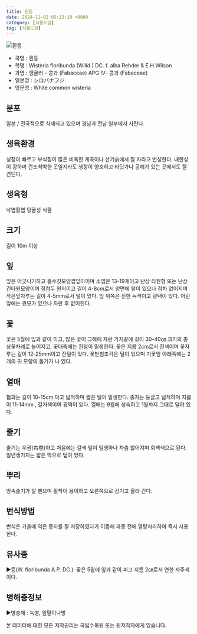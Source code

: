 ```yaml
---
title: 흰등
date: 2024-11-02 05:13:10 +0800
category: [식물도감]
tag: [식물도감]
---
```




![흰등](/fileUpload/plants/basic/Leguminosae/Wisteria/12363/12363_1_th2.jpg)
- 국명 : 흰등
- 학명 : Wisteria floribunda (Willd.) DC. f. alba Rehder & E.H.Wilson
- 과명 : 앵글러 - 콩과 (Fabaceae) APG Ⅳ- 콩과 (Fabaceae)
- 일본명 : シロバナフジ
- 영문명 : White common wisteria


## 분포
일본 / 전국적으로 식재되고 있으며 경남과 전남 일부에서 자란다.
## 생육환경
성장이 빠르고 부식질이 많은 비옥한 계곡이나 산기슭에서 잘 자라고 번성한다. 내한성이 강하며 건조척박한 곳일지라도 생장이 양호하고 바닷가나 공해가 있는 곳에서도 잘 견딘다.
## 생육형
낙엽활엽 덩굴성 식물
## 크기
길이 10m 이상
## 잎
잎은 어긋나기하고 홀수깃모양겹잎이이며 소엽은 13-19개이고 난상 타원형 또는 난상 긴타원모양이며 점첨두 원저이고 길이 4-8cm로서 양면에 털이 있으나 점차 없어지며 작은잎자루는 길이 4-5mm로서 털이 있다. 잎 위쪽은 진한 녹색이고 광택이 있다. 어린 잎에는 견모가 있으나 자란 후 없어진다.
## 꽃
꽃은 5월에 잎과 같이 피고, 많은 꽃이 그해에 자란 가지끝에 길이 30-40㎝ 크기의 총상꽃차례로 늘어지고, 꽃대축에는 흰털이 밀생한다. 꽃은 지름 2cm로서 흰색이며 꽃자루는 길이 12-25mm이고 잔털이 있다. 꽃받침조각은 털이 있으며 기꽃잎 아래쪽에는 2개의 귀 모양의 돌기가 나 있다.
## 열매
협과는 길이 10-15cm 이고 넓적하며 짧은 털이 밀생한다. 종자는 둥글고 넓적하며 지름이 11-14mm , 갈자색이며 광택이 있다. 열매는 9월에 성숙하고 1월까지 그대로 달려 있다.
## 줄기
줄기는 우권(右卷)하고 처음에는 갈색 털이 밀생하나 차츰 없어지며 회백색으로 된다. 일년생가지는 얇은 막으로 덮여 있다.
## 뿌리
땅속줄기가 잘 뻗으며 활착이 용이하고 오른쪽으로 감기고 올라 간다.
## 번식방법
번식은 가을에 익은 종자를 잘 저장하였다가 이듬해 파종 전에 열탕처리하여 즉시 사용한다.
## 유사종
▶등(W. floribunda A.P. DC.): 꽃은 5월에 잎과 같이 피고 지름 2㎝로서 연한 자주색이다.
## 병해충정보
▶병충해 : 녹병, 잎말이나방






본 데이터에 대한 모든 저작권리는 국립수목원 또는 원저작자에게 있습니다.
